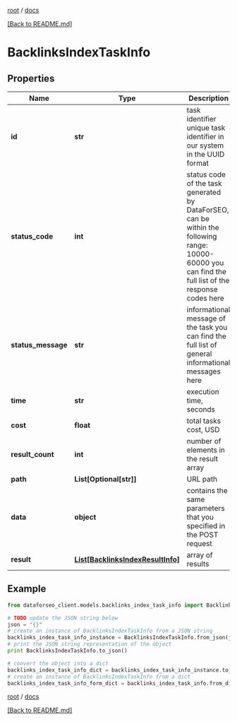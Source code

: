 [root](./../ "root") / [docs](./ "docs")

[[Back to README.md]](./../README.md "[Back to README.md]")

# BacklinksIndexTaskInfo

## Properties

Name | Type | Description | Notes
------------ | ------------- | ------------- | -------------
**id** | **str** | task identifier unique task identifier in our system in the UUID format | [optional]
**status_code** | **int** | status code of the task generated by DataForSEO, can be within the following range: 10000-60000 you can find the full list of the response codes here | [optional]
**status_message** | **str** | informational message of the task you can find the full list of general informational messages here | [optional]
**time** | **str** | execution time, seconds | [optional]
**cost** | **float** | total tasks cost, USD | [optional]
**result_count** | **int** | number of elements in the result array | [optional]
**path** | **List[Optional[str]]** | URL path | [optional]
**data** | **object** | contains the same parameters that you specified in the POST request | [optional]
**result** | [**List[BacklinksIndexResultInfo]**](BacklinksIndexResultInfo.md) | array of results | [optional]

## Example

```python
from dataforseo_client.models.backlinks_index_task_info import BacklinksIndexTaskInfo

# TODO update the JSON string below
json = "{}"
# create an instance of BacklinksIndexTaskInfo from a JSON string
backlinks_index_task_info_instance = BacklinksIndexTaskInfo.from_json(json)
# print the JSON string representation of the object
print BacklinksIndexTaskInfo.to_json()

# convert the object into a dict
backlinks_index_task_info_dict = backlinks_index_task_info_instance.to_dict()
# create an instance of BacklinksIndexTaskInfo from a dict
backlinks_index_task_info_form_dict = backlinks_index_task_info.from_dict(backlinks_index_task_info_dict)
```

  

[root](./../ "root") / [docs](./ "docs")

[[Back to README.md]](./../README.md "[Back to README.md]")
